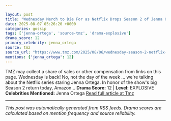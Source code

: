 ```yaml
---

layout: post
title: "Wednesday Merch to Die For as Netflix Drops Season 2 of Jenna Ortega Hit"""
date: 2025-08-07 05:26:20 +0000
categories: gossip
tags: ['jenna-ortega', 'source-tmz', 'drama-explosive']
drama_score: 12
primary_celebrity: jenna_ortega
source: tmz
source_url: "https://www.tmz.com/2025/08/06/wednesday-season-2-netflix-merch/"""
mentions: {'jenna_ortega': 12}
---
```


TMZ may collect a share of sales or other compensation from links on this page. Wednesday is back! No, not the day of the week ... we're talking about the Netflix series staring Jenna Ortega. In honor of the show's big Season 2 return today, Amazon… **Drama Score:** 12 | **Level:** EXPLOSIVE **Celebrities Mentioned:** Jenna Ortega [Read full article at Tmz](https://www.tmz.com/2025/08/06/wednesday-season-2-netflix-merch/)

---

*This post was automatically generated from RSS feeds. Drama scores are calculated based on mention frequency and source reliability.*